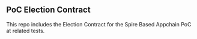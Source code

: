 ## PoC Election Contract
This repo includes the Election Contract for the Spire Based Appchain PoC at related tests.
